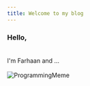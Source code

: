 ```yaml
---
title: Welcome to my blog
---
```

### Hello,<br> </br>
 I'm Farhaan and ... <br> </br>
![ProgrammingMeme](https://cdn-images-1.medium.com/max/754/1*snTXFElFuQLSFDnvZKJ6IA.png)
